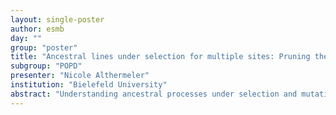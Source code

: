 ```yaml
---
layout: single-poster
author: esmb
day: ""
group: "poster"
title: "Ancestral lines under selection for multiple sites: Pruning the Ancestral Selection Graph"
subgroup: "POPD"
presenter: "Nicole Althermeler"
institution: "Bielefeld University"
abstract: "Understanding ancestral processes under selection and mutation is among the fundamental challenges in population genetics. An important concept here is the ancestral selection graph (ASG) extracted from the Moran Model. This is, however, difficult to handle, both analytically and computationally, if two or more sites (that is, gene loci or sequence sites) are considered. Here a computational approach to pruning the ASG in the case of M sites is presented. The basic idea explores any incoming selective arrow, putting a hold onto the previously-active line. Should the incoming line be determined to be the ancestral line, it becomes the new active line and the previously-active line is dismissed. The set of types (that is, haplotypes or alleles) can be modelled in terms of sequences s ∈ {0, 1}M or fitness classes w ∈ {0,..,M}. The pruning procedure so far takes advantage of using sequences, but may be adjusted to fitness. Some preliminary results for different mutation and selection parameters and the resulting mutation process on the ancestral line are presented. This is joint work with Ellen Baake."
---
```

